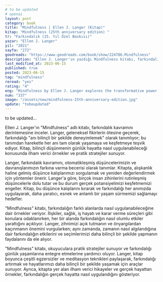```yaml
---
# to be updated
# openai
layout: post
category: book
title: "Mindfulness | Ellen J. Langer (Kitap)"
kitap: "Mindfulness (25th anniversary edition) "
tr: "Farkındalık (25. Yıl Özel Baskısı)"
yazar: "Ellen J. Langer"
yil: "2021"
sayfa: "272"
goodreads: "https://www.goodreads.com/book/show/224786.Mindfulness"
description: "Ellen J. Langer'ın yazdığı Mindfulness kitabı, farkındalık konusuna odaklanıyor ve bilinçli düşünmenin günlük hayatta nasıl uygulanabileceği konusunda ilham verici örnekler ve pratik stratejiler sunuyor."
last_modified_at: 2023-06-15
published: true
posted: 2023-06-15
tag: "mindfulness"
reread: "yes"
rating: "4"
eng: "Mindfulness by Ellen J. Langer explores the transformative power of being fully present in the moment and offers practical strategies for incorporating mindfulness into everyday life. The book provides insights, examples, and research to inspire readers to cultivate a more conscious and fulfilling existence."
num: "337"
image: "/assets/new/mindfulness-25th-anniversary-edition.jpg"
update: "tobeupdated"
---
```


to be updated...

Ellen J. Langer'ın "Mindfulness" adlı kitabı, farkındalık kavramını derinlemesine inceler. Langer, geleneksel fikirlerin ötesine geçerek, farkındalığı "anı bilinçli bir şekilde deneyimlemek" olarak tanımlıyor; bu tanımdan hareketle her anı tam olarak yaşamaya ve keşfetmeye teşvik ediyor. Kitap, bilinçli düşünmenin günlük hayatta nasıl uygulanabileceği konusunda ilham verici örnekler ve pratik stratejiler sunuyor.

Langer, farkındalık kavramını, otomatikleşmiş düşüncelerimizin ve davranışlarımızın farkına varma becerisi olarak tanımlar. Kitapta, alışkanlık haline gelmiş düşünce kalıplarımızı sorgulamak ve yeniden değerlendirmek için yöntemler önerir. Langer'a göre, birçok insan zihinlerini rutinleşmiş düşüncelerle dolu tutar ve bu durum gerçek potansiyelimizi keşfetmemizi engeller. Kitap, bu düşünce kalıplarını kırarak ve farkındalığı her anımızda uygulayarak, daha yaratıcı, esnek ve anlamlı bir yaşam sürmemizi sağlamayı hedefler.

"Mindfulness" kitabı, farkındalığın farklı alanlarda nasıl uygulanabileceğine dair örnekler veriyor. İlişkiler, sağlık, iş hayatı ve karar verme süreçleri gibi konulara odaklanırken, her bir alanda farkındalığın nasıl olumlu etkiler yarattığını açıklıyor. Langer, zihnimizi açık tutmanın ve önyargılardan kaçınmanın önemini vurgularken; aynı zamanda, zamanın nasıl algılandığına dair farkındalığın etkilerini ve seçimlerimizi daha bilinçli bir şekilde yapmanın faydalarını da ele alıyor.

"Mindfulness" kitabı, okuyuculara pratik stratejiler sunuyor ve farkındalığı günlük yaşamlarına entegre etmelerine yardımcı oluyor. Langer, kitap boyunca çeşitli egzersizler ve meditasyon teknikleri paylaşarak, farkındalığı artırmak ve hayatlarımızı daha bilinçli bir şekilde yaşamak için araçlar sunuyor. Ayrıca, kitapta yer alan ilham verici hikayeler ve gerçek hayattan örnekler, farkındalığın gerçek hayatta nasıl uygulandığını gösteriyor.
